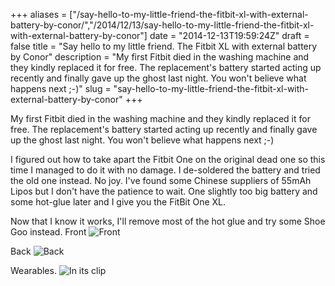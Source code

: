 +++
aliases = ["/say-hello-to-my-little-friend-the-fitbit-xl-with-external-battery-by-conor/","/2014/12/13/say-hello-to-my-little-friend-the-fitbit-xl-with-external-battery-by-conor"]
date = "2014-12-13T19:59:24Z"
draft = false
title = "Say hello to my little friend. The Fitbit XL with external battery by Conor"
description = "My first Fitbit died in the washing machine and they kindly replaced it for free. The replacement's battery started acting up recently and finally gave up the ghost last night. You won't believe what happens next ;-)"
slug = "say-hello-to-my-little-friend-the-fitbit-xl-with-external-battery-by-conor"
+++

My first Fitbit died in the washing machine and they kindly replaced it for free. The replacement's battery started acting up recently and finally gave up the ghost last night. You won't believe what happens next ;-)

I figured out how to take apart the Fitbit One on the original dead one so this time I managed to do it with no damage. I de-soldered the battery and tried the old one instead. No joy. I've found some Chinese suppliers of 55mAh Lipos but I don't have the patience to wait. One slightly too big battery and some hot-glue later and I give you the FitBit One XL.

Now that I know it works, I'll remove most of the hot glue and try some Shoe Goo instead.
Front
![Front](https://s3-eu-west-1.amazonaws.com/conoroneill.net/wp-content/uploads/2014/12/fitbit1.jpg "Front")

Back
![Back](https://s3-eu-west-1.amazonaws.com/conoroneill.net/wp-content/uploads/2014/12/fitbit2.jpg "Back")

Wearables.
![In its clip](https://s3-eu-west-1.amazonaws.com/conoroneill.net/wp-content/uploads/2014/12/fitbit3.jpg "In its clip")
